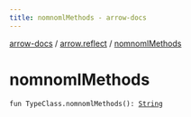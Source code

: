 ```yaml
---
title: nomnomlMethods - arrow-docs
---
```


[arrow-docs](../index.html) / [arrow.reflect](index.html) / [nomnomlMethods](./nomnoml-methods.html)

# nomnomlMethods

`fun TypeClass.nomnomlMethods(): `[`String`](https://kotlinlang.org/api/latest/jvm/stdlib/kotlin/-string/index.html)